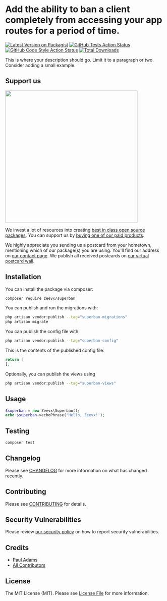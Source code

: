 # Add the ability to ban a client completely from accessing your app routes for a period of time.

[![Latest Version on Packagist](https://img.shields.io/packagist/v/zeevx/superban.svg?style=flat-square)](https://packagist.org/packages/zeevx/superban)
[![GitHub Tests Action Status](https://img.shields.io/github/actions/workflow/status/zeevx/superban/run-tests.yml?branch=main&label=tests&style=flat-square)](https://github.com/zeevx/superban/actions?query=workflow%3Arun-tests+branch%3Amain)
[![GitHub Code Style Action Status](https://img.shields.io/github/actions/workflow/status/zeevx/superban/fix-php-code-style-issues.yml?branch=main&label=code%20style&style=flat-square)](https://github.com/zeevx/superban/actions?query=workflow%3A"Fix+PHP+code+style+issues"+branch%3Amain)
[![Total Downloads](https://img.shields.io/packagist/dt/zeevx/superban.svg?style=flat-square)](https://packagist.org/packages/zeevx/superban)

This is where your description should go. Limit it to a paragraph or two. Consider adding a small example.

## Support us

[<img src="https://github-ads.s3.eu-central-1.amazonaws.com/superban.jpg?t=1" width="419px" />](https://spatie.be/github-ad-click/superban)

We invest a lot of resources into creating [best in class open source packages](https://spatie.be/open-source). You can support us by [buying one of our paid products](https://spatie.be/open-source/support-us).

We highly appreciate you sending us a postcard from your hometown, mentioning which of our package(s) you are using. You'll find our address on [our contact page](https://spatie.be/about-us). We publish all received postcards on [our virtual postcard wall](https://spatie.be/open-source/postcards).

## Installation

You can install the package via composer:

```bash
composer require zeevx/superban
```

You can publish and run the migrations with:

```bash
php artisan vendor:publish --tag="superban-migrations"
php artisan migrate
```

You can publish the config file with:

```bash
php artisan vendor:publish --tag="superban-config"
```

This is the contents of the published config file:

```php
return [
];
```

Optionally, you can publish the views using

```bash
php artisan vendor:publish --tag="superban-views"
```

## Usage

```php
$superban = new Zeevx\Superban();
echo $superban->echoPhrase('Hello, Zeevx!');
```

## Testing

```bash
composer test
```

## Changelog

Please see [CHANGELOG](CHANGELOG.md) for more information on what has changed recently.

## Contributing

Please see [CONTRIBUTING](CONTRIBUTING.md) for details.

## Security Vulnerabilities

Please review [our security policy](../../security/policy) on how to report security vulnerabilities.

## Credits

- [Paul Adams](https://github.com/zeevx)
- [All Contributors](../../contributors)

## License

The MIT License (MIT). Please see [License File](LICENSE.md) for more information.
